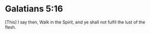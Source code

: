 # Galatians 5:16

[This] I say then, Walk in the Spirit, and ye shall not fulfil the lust of the flesh.